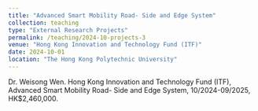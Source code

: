 ```yaml
---
title: "Advanced Smart Mobility Road- Side and Edge System"
collection: teaching
type: "External Research Projects"
permalink: /teaching/2024-10-projects-3
venue: "Hong Kong Innovation and Technology Fund (ITF)"
date: 2024-10-01
location: "The Hong Kong Polytechnic University"
---
```


Dr. Weisong Wen. Hong Kong Innovation and Technology Fund (ITF), Advanced Smart Mobility Road- Side and Edge System, 10/2024-09/2025, HK$2,460,000.
